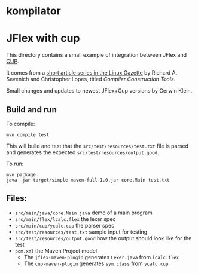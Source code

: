 # kompilator
JFlex with cup
==============

This directory contains a small example of integration
between JFlex and [CUP][cup].

It comes from a [short article series in the Linux Gazette][1]
by Richard A. Sevenich and Christopher Lopes,
titled _Compiler Construction Tools_.

Small changes and updates to newest JFlex+Cup versions by Gerwin Klein.

## Build and run

To compile:

```
mvn compile test
```

This will build and test that the `src/test/resources/test.txt` file
is parsed and generates the expected `src/test/resources/output.good`.

To run:

```
mvn package
java -jar target/simple-maven-full-1.0.jar core.Main test.txt
```

## Files:

* `src/main/java/core.Main.java`         demo of a main program
* `src/main/flex/lcalc.flex`        the lexer spec
* `src/main/cup/ycalc.cup`          the parser spec
* `src/test/resources/test.txt`     sample input for testing
* `src/test/resources/output.good`  how the output should look like for the test
* `pom.xml`                         the Maven Project model
  - The `jflex-maven-plugin` generates `Lexer.java` from `lcalc.flex`
  - The `cup-maven-plugin` generates `sym.class` from `ycalc.cup`
  
[cup]: http://www2.cs.tum.edu/projects/cup/
[1]: http://www.linuxgazette.com/issue39/sevenich.html
